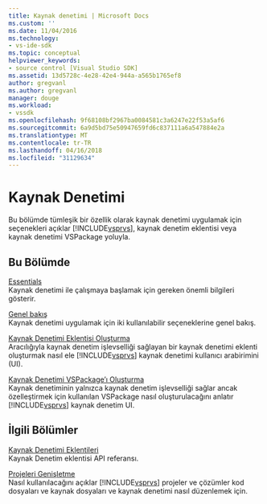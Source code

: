 ```yaml
---
title: Kaynak denetimi | Microsoft Docs
ms.custom: ''
ms.date: 11/04/2016
ms.technology:
- vs-ide-sdk
ms.topic: conceptual
helpviewer_keywords:
- source control [Visual Studio SDK]
ms.assetid: 13d5728c-4e28-42e4-944a-a565b1765ef8
author: gregvanl
ms.author: gregvanl
manager: douge
ms.workload:
- vssdk
ms.openlocfilehash: 9f68108bf2967ba0084581c3a6247e22f53a5af6
ms.sourcegitcommit: 6a9d5bd75e50947659fd6c837111a6a547884e2a
ms.translationtype: MT
ms.contentlocale: tr-TR
ms.lasthandoff: 04/16/2018
ms.locfileid: "31129634"
---
```

# <a name="source-control"></a>Kaynak Denetimi
Bu bölümde tümleşik bir özellik olarak kaynak denetimi uygulamak için seçenekleri açıklar [!INCLUDE[vsprvs](../../code-quality/includes/vsprvs_md.md)], kaynak denetim eklentisi veya kaynak denetimi VSPackage yoluyla.  
  
## <a name="in-this-section"></a>Bu Bölümde  
 [Essentials](../../extensibility/internals/source-control-integration-essentials.md)  
 Kaynak denetimi ile çalışmaya başlamak için gereken önemli bilgileri gösterir.  
  
 [Genel bakış](../../extensibility/internals/source-control-integration-overview.md)  
 Kaynak denetimi uygulamak için iki kullanılabilir seçeneklerine genel bakış.  
  
 [Kaynak Denetimi Eklentisi Oluşturma](../../extensibility/internals/creating-a-source-control-plug-in.md)  
 Aracılığıyla kaynak denetim işlevselliği sağlayan bir kaynak denetimi eklenti oluşturmak nasıl ele [!INCLUDE[vsprvs](../../code-quality/includes/vsprvs_md.md)] kaynak denetimi kullanıcı arabirimini (UI).  
  
 [Kaynak Denetimi VSPackage’ı Oluşturma](../../extensibility/internals/creating-a-source-control-vspackage.md)  
 Kaynak denetiminin yalnızca kaynak denetim işlevselliği sağlar ancak özelleştirmek için kullanılan VSPackage nasıl oluşturulacağını anlatır [!INCLUDE[vsprvs](../../code-quality/includes/vsprvs_md.md)] kaynak denetim UI.  
  
## <a name="related-sections"></a>İlgili Bölümler  
 [Kaynak Denetimi Eklentileri](../../extensibility/source-control-plug-ins.md)  
 Kaynak Denetim eklentisi API referansı.  
  
 [Projeleri Genişletme](../../extensibility/extending-projects.md)  
 Nasıl kullanılacağını açıklar [!INCLUDE[vsprvs](../../code-quality/includes/vsprvs_md.md)] projeler ve çözümler kod dosyaları ve kaynak dosyaları ve kaynak denetimi nasıl düzenlemek için.